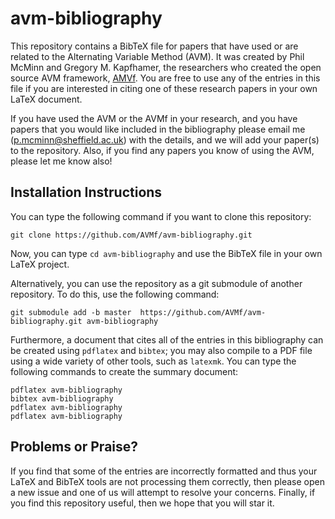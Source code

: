 # avm-bibliography

This repository contains a BibTeX file for papers that have used or are related to the Alternating Variable Method (AVM).
It was created by Phil McMinn and Gregory M. Kapfhamer, the researchers who created the open source AVM framework,
[AMVf](http://avmframework.org). You are free to use any of the entries in this file if you are interested in
citing one of these research papers in your own LaTeX document.

If you have used the AVM or the AVMf in your research, and you have papers that you would like included in the bibliography please email me (p.mcminn@sheffield.ac.uk) with the details, and we will add your paper(s) to the repository. Also, if you find any papers you know of using the AVM, please let me know also!

## Installation Instructions

You can type the following command if you want to clone this repository:

```shell
git clone https://github.com/AVMf/avm-bibliography.git
```

Now, you can type `cd avm-bibliography` and use the BibTeX file in your own LaTeX project.

Alternatively, you can use the repository as a git submodule of another repository. To do this, use the following command:

```shell
git submodule add -b master  https://github.com/AVMf/avm-bibliography.git avm-bibliography
```

Furthermore, a document that cites all of the entries in this bibliography can be created using `pdflatex` and `bibtex`; you may also compile to a PDF file using a wide variety of other tools, such as `latexmk`. You can type the following commands to create the summary document:

```shell
pdflatex avm-bibliography
bibtex avm-bibliography
pdflatex avm-bibliography
pdflatex avm-bibliography
```

## Problems or Praise?

If you find that some of the entries are incorrectly formatted and thus your LaTeX and BibTeX tools are not processing
them correctly, then please open a new issue and one of us will attempt to resolve your concerns.  Finally, if you find
this repository useful, then we hope that you will star it.
